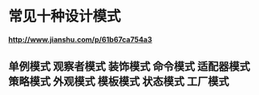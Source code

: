 # 常见十种设计模式
#### http://www.jianshu.com/p/61b67ca754a3
## 单例模式 观察者模式 装饰模式 命令模式 适配器模式 策略模式 外观模式 模板模式 状态模式 工厂模式
